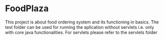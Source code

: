# FoodPlaza
This project is about food ordering system and its functioning in basics.
The test folder can be used for running the aplication without servlets i.e. only with core java functionalities.
For servlets please refer to the servlets folder
